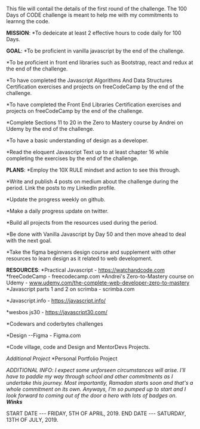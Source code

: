 This file will contail the details of the first round of the challenge.
The 100 Days of CODE challenge is meant to help me with my commitments to learnng the code.



**MISSION**: 
*To dedeicate at least 2 effective hours to code daily for 100 Days.



**GOAL**:
*To be proficient in vanilla javascript by the end of the challenge.

*To be proficient in front end libraries such as Bootstrap, react and redux at the end of the challenge.

*To have completed the Javascript Algorithms And Data Structures Certification exercises and projects on freeCodeCamp by the end of the challenge.

*To have completed the Front End Libraries Certification exercises and projects on freeCodeCamp by the end of the challenge.

*Complete Sections 11 to 20 in the Zero to Mastery course by Andrei on Udemy by the end of the challenge.

*To have a basic understanding of design as a developer.

*Read the eloquent Javascript Text up to at least chapter 16 while completing the exercises by the end of the challenge.



**PLANS**:
*Employ the 10X RULE mindset and action to see this through.

*Write and publish 4 posts on medium about the challenge during the period. Link the posts to my Linkedln profile.

*Update the progress weekly on github.

*Make a daily progress update on twitter.

*Build all projects from the resources used during the period.

*Be done with Vanilla Javascript by Day 50 and then move ahead to deal with the next goal.

*Take the figma beginners design course and supplement with other resources to learn design as it related to web development.



**RESOURCES**:
*Practical Javascript - https://watchandcode.com
*freeCodeCamp - freecodecamp.com
*Andrei's Zero-to-Mastery course on Udemy - www.udemy.com/the-complete-web-developer-zero-to-mastery
*Javascript parts 1 and 2 on scrimba - scrimba.com

*Javascript.info - https://javascript.info/

*wesbos js30 - https://javascript30.com/

*Codewars and coderbytes challenges

*Design --Figma - Figma.com

*Code village, code and Design and MentorDevs Projects.


*Additional Project*
*Personal Portfolio Project


*ADDITIONAL INFO*:
*I expect some unforseen circumstances will arise. I'll have to paddle my way through school and other commitments as I undertake this journey. Most importantly, Ramadan starts soon and that's a whole commitment on its own. Anyways, I'm so pumped up to start and I look forward to coming out of the door a hero with lots of badges on. **Winks***


START DATE --- FRIDAY, 5TH OF APRIL, 2019.
END DATE --- SATURDAY, 13TH OF JULY, 2019.